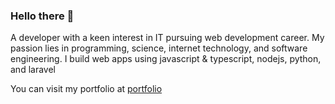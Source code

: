 ### Hello there 👋

A developer with a keen interest in IT pursuing web development career. My passion lies in programming, science, internet technology, and software engineering.
I build web apps using javascript & typescript, nodejs, python, and laravel

You can visit my portfolio at [portfolio](https://joshualauw.vercel.app/)

<!--
**joshualauw/joshualauw** is a ✨ _special_ ✨ repository because its `README.md` (this file) appears on your GitHub profile.

Here are some ideas to get you started:

- 🔭 I’m currently working on ...
- 🌱 I’m currently learning ...
- 👯 I’m looking to collaborate on ...
- 🤔 I’m looking for help with ...
- 💬 Ask me about ...
- 📫 How to reach me: ...
- 😄 Pronouns: ...
- ⚡ Fun fact: ...
-->
